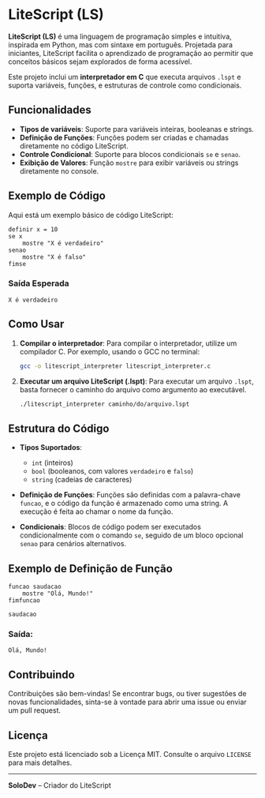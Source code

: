 # LiteScript (LS)

**LiteScript (LS)** é uma linguagem de programação simples e intuitiva, inspirada em Python, mas com sintaxe em português. Projetada para iniciantes, LiteScript facilita o aprendizado de programação ao permitir que conceitos básicos sejam explorados de forma acessível. 

Este projeto inclui um **interpretador em C** que executa arquivos `.lspt` e suporta variáveis, funções, e estruturas de controle como condicionais.

## Funcionalidades

- **Tipos de variáveis**: Suporte para variáveis inteiras, booleanas e strings.
- **Definição de Funções**: Funções podem ser criadas e chamadas diretamente no código LiteScript.
- **Controle Condicional**: Suporte para blocos condicionais `se` e `senao`.
- **Exibição de Valores**: Função `mostre` para exibir variáveis ou strings diretamente no console.

## Exemplo de Código

Aqui está um exemplo básico de código LiteScript:

```lspt
definir x = 10
se x
    mostre "X é verdadeiro"
senao
    mostre "X é falso"
fimse
```

### Saída Esperada

```
X é verdadeiro
```

## Como Usar

1. **Compilar o interpretador**:
   Para compilar o interpretador, utilize um compilador C. Por exemplo, usando o GCC no terminal:

   ```bash
   gcc -o litescript_interpreter litescript_interpreter.c
   ```

2. **Executar um arquivo LiteScript (.lspt)**:
   Para executar um arquivo `.lspt`, basta fornecer o caminho do arquivo como argumento ao executável.

   ```bash
   ./litescript_interpreter caminho/do/arquivo.lspt
   ```

## Estrutura do Código

- **Tipos Suportados**:
  - `int` (inteiros)
  - `bool` (booleanos, com valores `verdadeiro` e `falso`)
  - `string` (cadeias de caracteres)

- **Definição de Funções**:
  Funções são definidas com a palavra-chave `funcao`, e o código da função é armazenado como uma string. A execução é feita ao chamar o nome da função.

- **Condicionais**:
  Blocos de código podem ser executados condicionalmente com o comando `se`, seguido de um bloco opcional `senao` para cenários alternativos.

## Exemplo de Definição de Função

```lspt
funcao saudacao
    mostre "Olá, Mundo!"
fimfuncao

saudacao
```

### Saída:

```
Olá, Mundo!
```

## Contribuindo

Contribuições são bem-vindas! Se encontrar bugs, ou tiver sugestões de novas funcionalidades, sinta-se à vontade para abrir uma issue ou enviar um pull request.

## Licença

Este projeto está licenciado sob a Licença MIT. Consulte o arquivo `LICENSE` para mais detalhes.

---

**SoloDev** – Criador do LiteScript
